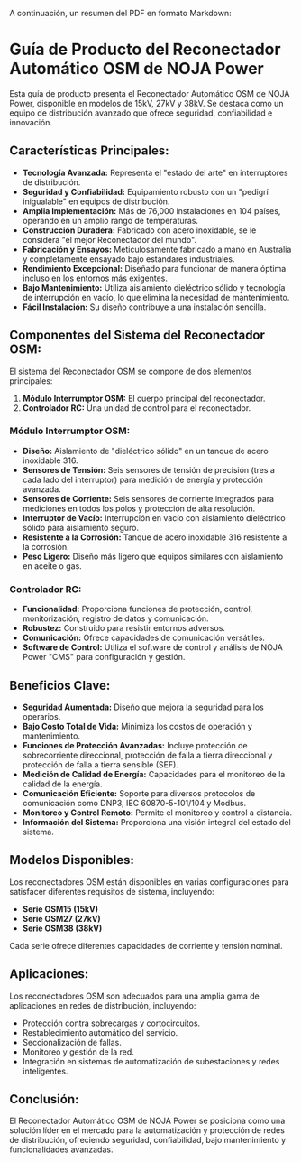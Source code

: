 A continuación, un resumen del PDF en formato Markdown:

# Guía de Producto del Reconectador Automático OSM de NOJA Power

Esta guía de producto presenta el Reconectador Automático OSM de NOJA Power, disponible en modelos de 15kV, 27kV y 38kV. Se destaca como un equipo de distribución avanzado que ofrece seguridad, confiabilidad e innovación.

## Características Principales:

* **Tecnología Avanzada:** Representa el "estado del arte" en interruptores de distribución.
* **Seguridad y Confiabilidad:** Equipamiento robusto con un "pedigrí inigualable" en equipos de distribución.
* **Amplia Implementación:** Más de 76,000 instalaciones en 104 países, operando en un amplio rango de temperaturas.
* **Construcción Duradera:** Fabricado con acero inoxidable, se le considera "el mejor Reconectador del mundo".
* **Fabricación y Ensayos:** Meticulosamente fabricado a mano en Australia y completamente ensayado bajo estándares industriales.
* **Rendimiento Excepcional:** Diseñado para funcionar de manera óptima incluso en los entornos más exigentes.
* **Bajo Mantenimiento:** Utiliza aislamiento dieléctrico sólido y tecnología de interrupción en vacío, lo que elimina la necesidad de mantenimiento.
* **Fácil Instalación:** Su diseño contribuye a una instalación sencilla.

## Componentes del Sistema del Reconectador OSM:

El sistema del Reconectador OSM se compone de dos elementos principales:

1.  **Módulo Interrumptor OSM:** El cuerpo principal del reconectador.
2.  **Controlador RC:** Una unidad de control para el reconectador.

### Módulo Interrumptor OSM:

* **Diseño:** Aislamiento de "dieléctrico sólido" en un tanque de acero inoxidable 316.
* **Sensores de Tensión:** Seis sensores de tensión de precisión (tres a cada lado del interruptor) para medición de energía y protección avanzada.
* **Sensores de Corriente:** Seis sensores de corriente integrados para mediciones en todos los polos y protección de alta resolución.
* **Interruptor de Vacío:** Interrupción en vacío con aislamiento dieléctrico sólido para aislamiento seguro.
* **Resistente a la Corrosión:** Tanque de acero inoxidable 316 resistente a la corrosión.
* **Peso Ligero:** Diseño más ligero que equipos similares con aislamiento en aceite o gas.

### Controlador RC:

* **Funcionalidad:** Proporciona funciones de protección, control, monitorización, registro de datos y comunicación.
* **Robustez:** Construido para resistir entornos adversos.
* **Comunicación:** Ofrece capacidades de comunicación versátiles.
* **Software de Control:** Utiliza el software de control y análisis de NOJA Power "CMS" para configuración y gestión.

## Beneficios Clave:

* **Seguridad Aumentada:** Diseño que mejora la seguridad para los operarios.
* **Bajo Costo Total de Vida:** Minimiza los costos de operación y mantenimiento.
* **Funciones de Protección Avanzadas:** Incluye protección de sobrecorriente direccional, protección de falla a tierra direccional y protección de falla a tierra sensible (SEF).
* **Medición de Calidad de Energía:** Capacidades para el monitoreo de la calidad de la energía.
* **Comunicación Eficiente:** Soporte para diversos protocolos de comunicación como DNP3, IEC 60870-5-101/104 y Modbus.
* **Monitoreo y Control Remoto:** Permite el monitoreo y control a distancia.
* **Información del Sistema:** Proporciona una visión integral del estado del sistema.

## Modelos Disponibles:

Los reconectadores OSM están disponibles en varias configuraciones para satisfacer diferentes requisitos de sistema, incluyendo:

* **Serie OSM15 (15kV)**
* **Serie OSM27 (27kV)**
* **Serie OSM38 (38kV)**

Cada serie ofrece diferentes capacidades de corriente y tensión nominal.

## Aplicaciones:

Los reconectadores OSM son adecuados para una amplia gama de aplicaciones en redes de distribución, incluyendo:

* Protección contra sobrecargas y cortocircuitos.
* Restablecimiento automático del servicio.
* Seccionalización de fallas.
* Monitoreo y gestión de la red.
* Integración en sistemas de automatización de subestaciones y redes inteligentes.

## Conclusión:

El Reconectador Automático OSM de NOJA Power se posiciona como una solución líder en el mercado para la automatización y protección de redes de distribución, ofreciendo seguridad, confiabilidad, bajo mantenimiento y funcionalidades avanzadas.